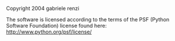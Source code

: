 Copyright 2004 gabriele renzi

The software is licensed according to the terms of the PSF (Python Software Foundation) license found here: http://www.python.org/psf/license/